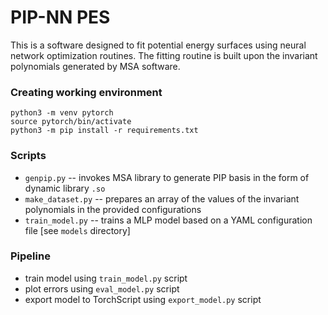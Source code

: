 # PIP-NN PES

This is a software designed to fit potential energy surfaces using neural network optimization routines. The fitting routine is built upon the invariant polynomials generated by MSA software.

### Creating working environment

`python3 -m venv pytorch` <br /> 
`source pytorch/bin/activate` <br /> 
`python3 -m pip install -r requirements.txt`

### Scripts
* `genpip.py`  -- invokes MSA library to generate PIP basis in the form of dynamic library `.so`
* `make_dataset.py` -- prepares an array of the values of the invariant polynomials in the provided configurations
* `train_model.py`   -- trains a MLP model based on a YAML configuration file [see `models` directory] 

### Pipeline

* train model using `train_model.py` script
* plot errors using `eval_model.py` script
* export model to TorchScript using `export_model.py` script 

